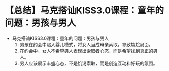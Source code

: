 # 【总结】马克搭讪KISS3.0课程：童年的问题：男孩与男人

-   马克搭讪KISS3.0课程：童年的问题：男孩与男人
    1.  男孩在约会中陷入婴儿模式，将女人当成母亲索取，导致尴尬局面。
    2.  在约会中，女人不希望男人表现出索取者心态，而是希望找到真正的男人。
    3.  男人应该展示丰盛心态，不是饥渴索取，而是创造互动和好玩的氛围。